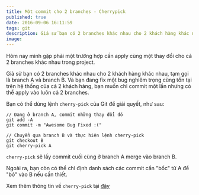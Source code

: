 ```yaml
---
title: Một commit cho 2 branches - Cherrypick
published: true
date: 2016-09-06 16:11:59
tags: git
description: Giả sử bạn có 2 branches khác nhau cho 2 khách hàng khác nhau, tạm gọi là branch A và branch B. Và bạn đang fix một bug nghiêm trọng cùng tồn tại trên hệ thống của cả 2 khách hàng, bạn muốn chỉ commit một lần nhưng có thể apply vào luôn cả 2 branches.
image:
---
```

Hôm nay mình gặp phải một trường hợp cần apply cùng một thay đổi cho cả 2 branches khác nhau trong project. 

Giả sử bạn có 2 branches khác nhau cho 2 khách hàng khác nhau, tạm gọi là branch A và branch B. Và bạn đang fix một bug nghiêm trọng cùng tồn tại trên hệ thống của cả 2 khách hàng, bạn muốn chỉ commit một lần nhưng có thể apply vào luôn cả 2 branches.

Bạn có thể dùng lệnh `cherry-pick` của Git để giải quyết, như sau:

```
// Đang ở branch A, commit những thay đổi đó
git add -A
git commit -m "Awesome Bug Fixed :("

// Chuyển qua branch B và thực hiện lệnh cherry-pick 
git checkout B
git cherry-pick A
```

`cherry-pick` sẽ lấy commit cuối cùng ở branch A merge vào branch B.

Ngoài ra, bạn còn có thể chỉ định danh sách các commit cần "bốc" từ A để "bỏ" vào B nếu cần thiết. 

Xem thêm thông tin về `cherry-pick` tại [đây](https://git-scm.com/docs/git-cherry-pick)
